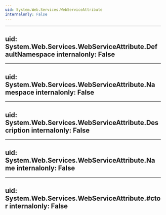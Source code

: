 ```yaml
---
uid: System.Web.Services.WebServiceAttribute
internalonly: False
---
```


---
uid: System.Web.Services.WebServiceAttribute.DefaultNamespace
internalonly: False
---

---
uid: System.Web.Services.WebServiceAttribute.Namespace
internalonly: False
---

---
uid: System.Web.Services.WebServiceAttribute.Description
internalonly: False
---

---
uid: System.Web.Services.WebServiceAttribute.Name
internalonly: False
---

---
uid: System.Web.Services.WebServiceAttribute.#ctor
internalonly: False
---

